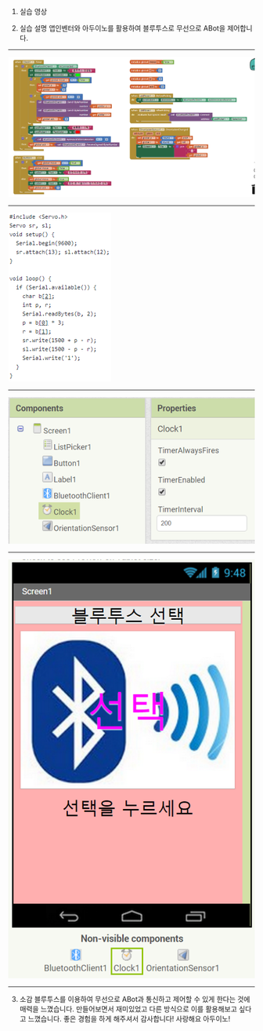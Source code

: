 1. 실습 영상


2. 실습 설명
앱인벤터와 아두이노를 활용하여 블루투스로 무선으로 ABot을 제어합니다.
***
![1](/Source/0.PNG)
***
![1](/Source/1.png)
***
![1](/Source/2.png)
***
![1](/Source/3.png)
***

3. 소감
블루투스를 이용하여 무선으로 ABot과 통신하고 제어할 수 있게 한다는 것에 매력을 느꼈습니다.
만들어보면서 재미있었고 다른 방식으로 이를 활용해보고 싶다고 느꼈습니다.
좋은 경험을 하게 해주셔서 감사합니다! 사랑해요 아두이노!
